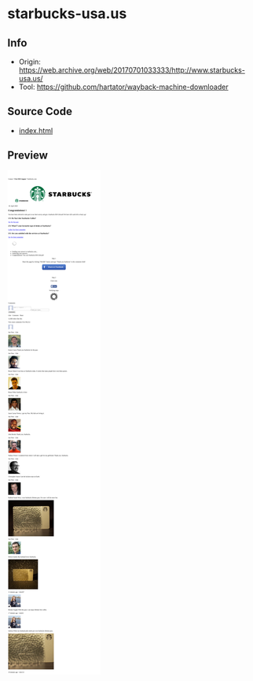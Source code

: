 # starbucks-usa.us

## Info

- Origin: https://web.archive.org/web/20170701033333/http://www.starbucks-usa.us/
- Tool: https://github.com/hartator/wayback-machine-downloader

## Source Code

- [index.html](./src/index.html)

## Preview

![](./preview/screenshot-web.archive.org-2020.04.18-22_55_03.png)
